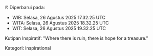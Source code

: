 ⏰ Diperbarui pada:
- WIB: Selasa, 26 Agustus 2025 17.32.25 UTC
- WITA: Selasa, 26 Agustus 2025 18.32.25 UTC
- WIT: Selasa, 26 Agustus 2025 19.32.25 UTC

Kutipan Inspiratif:
"Where there is ruin, there is hope for a treasure."


Kategori: inspirational

